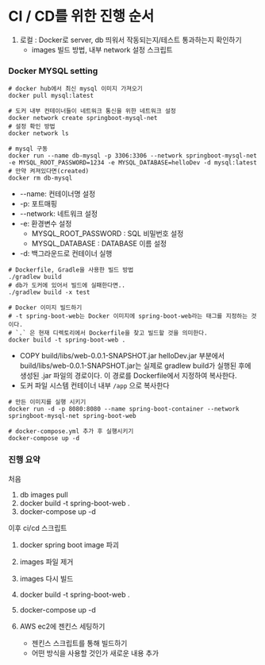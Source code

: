 # CI / CD를 위한 진행 순서

1. 로컬 : Docker로 server, db 띄워서 작동되는지/테스트 통과하는지 확인하기
   - images 빌드 방법, 내부 network 설정 스크립트

### Docker MYSQL setting

```shell
# docker hub에서 최신 mysql 이미지 가져오기
docker pull mysql:latest
```

```shell
# 도커 내부 컨테이너들이 네트워크 통신을 위한 네트워크 설정
docker network create springboot-mysql-net
# 설정 확인 방법
docker network ls
```

```shell
# mysql 구동
docker run --name db-mysql -p 3306:3306 --network springboot-mysql-net -e MYSQL_ROOT_PASSWORD=1234 -e MYSQL_DATABASE=helloDev -d mysql:latest
# 만약 켜져있다면(created)
docker rm db-mysql
```
- --name: 컨테이너명 설정
- -p: 포트매핑
- --network: 네트워크 설정
- -e: 환경변수 설정
  - MYSQL_ROOT_PASSWORD : SQL 비밀번호 설정
  - MYSQL_DATABASE : DATABASE 이름 설정
- -d: 백그라운드로 컨테이너 실행


```shell
# Dockerfile, Gradle을 사용한 빌드 방법
./gradlew build
# db가 도커에 있어서 빌드에 실패한다면..
./gradlew build -x test

# Docker 이미지 빌드하기
# -t spring-boot-web는 Docker 이미지에 spring-boot-web라는 태그를 지정하는 것이다.
# `.` 은 현재 디렉토리에서 Dockerfile을 찾고 빌드할 것을 의미한다.
docker build -t spring-boot-web .
```
- COPY build/libs/web-0.0.1-SNAPSHOT.jar helloDev.jar 부분에서 build/libs/web-0.0.1-SNAPSHOT.jar는 실제로 gradlew build가 실행된 후에 생성된 .jar 파일의 경로이다. 이 경로를 Dockerfile에서 지정하여 복사한다.
- 도커 파일 시스템 컨테이너 내부 `/app` 으로 복사한다
```shell
# 만든 이미지를 실행 시키기
docker run -d -p 8080:8080 --name spring-boot-container --network springboot-mysql-net spring-boot-web
```

```shell
# docker-compose.yml 추가 후 실행시키기
docker-compose up -d
```

### 진행 요약
처음
 1. db images pull
 2. docker build -t spring-boot-web .
 3. docker-compose up -d

 이후 ci/cd 스크립트
 1. docker spring boot image 파괴
 2. images 파일 제거
 3. images 다시 빌드
 4. docker build -t spring-boot-web .
 5. docker-compose up -d

2. AWS ec2에 젠킨스 세팅하기
    - 젠킨스 스크립트를 통해 빌드하기
    - 어떤 방식을 사용할 것인가
 새로운 내용 추가